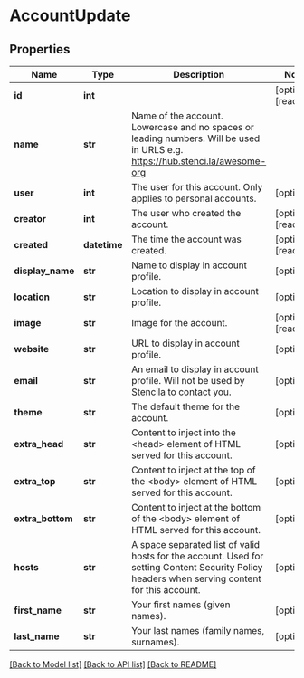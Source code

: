 # AccountUpdate

## Properties
Name | Type | Description | Notes
------------ | ------------- | ------------- | -------------
**id** | **int** |  | [optional] [readonly] 
**name** | **str** | Name of the account. Lowercase and no spaces or leading numbers. Will be used in URLS e.g. https://hub.stenci.la/awesome-org | 
**user** | **int** | The user for this account. Only applies to personal accounts. | [optional] 
**creator** | **int** | The user who created the account. | [optional] [readonly] 
**created** | **datetime** | The time the account was created. | [optional] [readonly] 
**display_name** | **str** | Name to display in account profile. | [optional] 
**location** | **str** | Location to display in account profile. | [optional] 
**image** | **str** | Image for the account. | [optional] [readonly] 
**website** | **str** | URL to display in account profile. | [optional] 
**email** | **str** | An email to display in account profile. Will not be used by Stencila to contact you. | [optional] 
**theme** | **str** | The default theme for the account. | [optional] 
**extra_head** | **str** | Content to inject into the &lt;head&gt; element of HTML served for this account. | [optional] 
**extra_top** | **str** | Content to inject at the top of the &lt;body&gt; element of HTML served for this account. | [optional] 
**extra_bottom** | **str** | Content to inject at the bottom of the &lt;body&gt; element of HTML served for this account. | [optional] 
**hosts** | **str** | A space separated list of valid hosts for the account. Used for setting Content Security Policy headers when serving content for this account. | [optional] 
**first_name** | **str** | Your first names (given names). | [optional] 
**last_name** | **str** | Your last names (family names, surnames). | [optional] 

[[Back to Model list]](../README.md#documentation-for-models) [[Back to API list]](../README.md#documentation-for-api-endpoints) [[Back to README]](../README.md)


